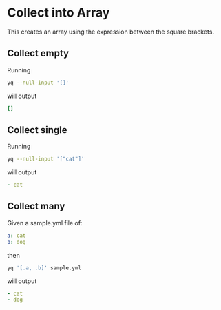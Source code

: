 # Collect into Array

This creates an array using the expression between the square brackets.


## Collect empty
Running
```bash
yq --null-input '[]'
```
will output
```yaml
[]
```

## Collect single
Running
```bash
yq --null-input '["cat"]'
```
will output
```yaml
- cat
```

## Collect many
Given a sample.yml file of:
```yaml
a: cat
b: dog
```
then
```bash
yq '[.a, .b]' sample.yml
```
will output
```yaml
- cat
- dog
```

